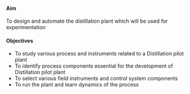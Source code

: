 #### Aim 

To design and automate the distillation plant which will be used for experimentation 

#### Objectives 
 
 - To study various process and instruments related to a Distillation pilot plant
 - To identify process components essential for the development of Distillation pilot plant
 - To select various field instruments and control system components
 - To run the plant and learn dynamics of the process 

